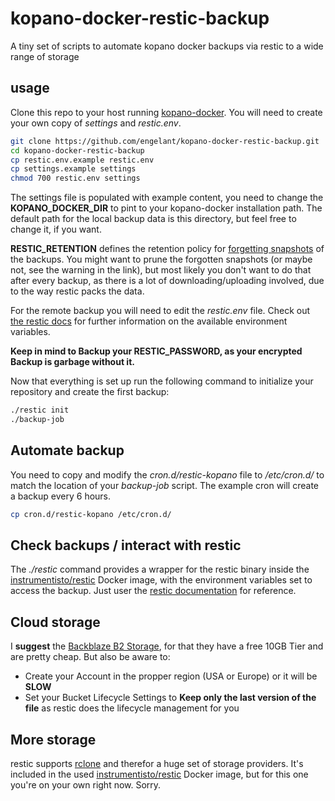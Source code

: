 # kopano-docker-restic-backup
A tiny set of scripts to automate kopano docker backups via restic to a wide range of storage

## usage
Clone this repo to your host running [kopano-docker](https://github.com/zokradonh/kopano-docker). You will need to create your own copy of *settings* and *restic.env*.
```bash
git clone https://github.com/engelant/kopano-docker-restic-backup.git
cd kopano-docker-restic-backup
cp restic.env.example restic.env
cp settings.example settings
chmod 700 restic.env settings
```
The settings file is populated with example content, you need to change the **KOPANO_DOCKER_DIR** to pint to your kopano-docker installation path.
The default path for the local backup data is this directory, but feel free to change it, if you want.

**RESTIC_RETENTION** defines the retention policy for [forgetting snapshots](https://restic.readthedocs.io/en/latest/060_forget.html) of the backups. You might want to prune the forgotten snapshots (or maybe not, see the warning in the link), but most likely you don't want to do that after every backup, as there is a lot of downloading/uploading involved, due to the way restic packs the data. 

For the remote backup you will need to edit the *restic.env* file. Check out [the restic docs](https://restic.readthedocs.io/en/latest/030_preparing_a_new_repo.html) for further information on the available environment variables.

**Keep in mind to Backup your RESTIC_PASSWORD, as your encrypted Backup is garbage without it.**

Now that everything is set up run the following command to initialize your repository and create the first backup:
```bash
./restic init
./backup-job
```

## Automate backup
You need to copy and modify the *cron.d/restic-kopano* file to */etc/cron.d/* to match the location of your *backup-job* script. The example cron will create a backup every 6 hours.
```bash
cp cron.d/restic-kopano /etc/cron.d/
```

## Check backups / interact with restic
The *./restic* command provides a wrapper for the restic binary inside the [instrumentisto/restic](https://github.com/instrumentisto/restic-docker-image) Docker image, with the environment variables set to access the backup. Just user the [restic documentation](https://restic.readthedocs.io/en/latest/index.html) for reference.

## Cloud storage
I __suggest__ the [Backblaze B2 Storage](https://www.backblaze.com/b2/cloud-storage.html), for that they have a free 10GB Tier and are pretty cheap. But also be aware to:
* Create your Account in the propper region (USA or Europe) or it will be **SLOW**
* Set your Bucket Lifecycle Settings to **Keep only the last version of the file** as restic does the lifecycle management for you

## More storage
restic supports [rclone](https://rclone.org/#providers) and therefor a huge set of storage providers. It's included in the used [instrumentisto/restic](https://github.com/instrumentisto/restic-docker-image) Docker image, but for this one you're on your own right now. Sorry.